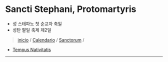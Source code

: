 #  Sancti Stephani, Protomartyris
* 성 스테파노 첫 순교자 축일
* 성탄 팔일 축제 제2일

> [inicio](../../README.md) / [Calendario](../../LC.md) / [Sanctorum](../SS.md) / 

- [Tempus Nativitatis](../LN.md)

----



